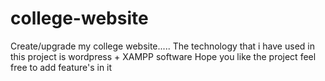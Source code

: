 # college-website
Create/upgrade my college website..... 
The technology that i have used in this project is wordpress + XAMPP software
Hope you like the project 
feel free to add feature's in it 
